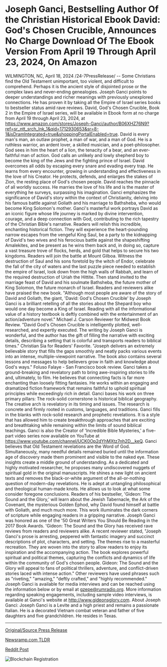 # Joseph Ganci, Bestselling Author Of the Christian Historical Ebook David: God's Chosen Crucible, Announces No Charge Download Of The Ebook Version From April 19 Through April 23, 2024, On Amazon

WILMINGTON, NC, April 18, 2024 /24-7PressRelease/ -- Some Christians find the Old Testament unimportant, too violent, and difficult to comprehend. Perhaps it is the ancient style of disjointed prose or the complex laws and never-ending genealogies.  Joseph Ganci points to deeper understandings and richer meanings with previously unexplored connections. He has proven it by taking all the Empire of Israel series books to bestseller status amid rave reviews.  David, God's Chosen Crucible, Book 2 in the Empire of Israel series, will be available in Ebook form at no charge from April 19 through April 23, 2024, at https://www.amazon.com/stores/Joseph-Ganci/author/B06XHZ76N9?ref=sr_ntt_srch_lnk_1&qid=1712930653&sr=8-1&isDramIntegrated=true&shoppingPortalEnabled=true.  David is every man's man, an outlaw prophet, a man of war, and a man of God. He is a ruthless warrior, an ardent lover, a skilled musician, and a poet-philosopher. God sees in him the heart of a lion, the tenacity of a bear, and an ever-faithful man of action. God calls an unlikely and lowly shepherd boy to become the king of the Jews and the fighting prince of Israel.  David overcomes all odds by escaping every snare and evading every trap. He learns from every encounter, growing in understanding and effectiveness in the love of his Creator. He protects, defends, and enlarges the stakes of Zion, the resting place of God's chosen people. David reaches the pinnacle of all worldly success. He marries the love of his life and is the master of everything he surveys, surpassing his imagination.  Ganci emphasizes the significance of David's story within the context of Christianity, delving into his famous battle against Goliath and his marriage to Bathsheba, who would become King Solomon's mother. Ganci's masterful work portrays David as an iconic figure whose life journey is marked by divine intervention, courage, and a deep connection with God, contributing to the rich tapestry of the Christian Bible's narrative.  Readers will relish this incredible, enchanting historical fiction. They will experience the heart-pounding narrow escapes from the vengeful King Saul, be a party to the kidnapping of David's two wives and his ferocious battle against the shapeshifting Amalekites, and be present as he wins them back and, in doing so, capture a vast treasure trove of flocks, herds, and gold that helps to secure his two kingdoms. Readers will join the battle at Mount Gilboa. Witness the destruction of Saul and his sons foretold by the witch of Endor, celebrate the fall of the city of waters and the last puzzle piece needed to establish the empire of Israel, look down from the high walls of Rabbah, and learn of the required destruction of Uriah the Hittite. Then stand invited to the marriage feast of David and his soulmate Bathsheba, the future mother of King Solomon, the future monarch of Israel.  Readers and reviewers alike have praised the new book.  "Although most people are aware of the story of David and Goliath, the giant, 'David: God's Chosen Crucible' by Joseph Ganci is a brilliant retelling of all the stories about the Shepard boy who would one day become a King of Israel. Reading with all the informational value of a history textbook is deftly combined with the entertainment of an action/adventure novel." Michael J. Carson Reviewer for Midwest Book Review.  "David God's Chosen Crucible is intelligently plotted, well-researched, and expertly executed. The writing by Joseph Ganci is wonderful, and the author has the gift of filling the narrative with exciting details, describing a setting that is colorful and transports readers to biblical times." Christian Sia for Readers' Favorite.  "Joseph delivers an extremely believable story that fills the gaps smoothly and neatly packs various events into an intense, multiple-viewpoint narrative. The book also contains several lessons and messages to help believers grow in faith and knowledge about God's ways." Foluso Falaye - San Francisco book review.  Ganci takes a ground-breaking and revelatory path to bring awe-inspiring stories to life and, ultimately, to film. He believes that connecting facts is far more enchanting than loosely fitting fantasies. He works within an engaging and dramatized fiction framework that remains faithful to uphold spiritual principles while exceedingly rich in detail.  Ganci bases his work on three primary pillars: The rock-solid cornerstone is historical biblical geography. The creative arch is revelatory in its timing and issues. The research is concrete and firmly rooted in customs, languages, and traditions.  Ganci fills in the blanks with rock-solid research and prophetic revelations. It is a style that has allowed him to create breakthrough approaches that are exciting and breathtaking while remaining within the limits of sound biblical teachings.  Ganci is also the Creator of 'Incredible Bible Mysteries,' a five-part video series now available on YouTube at https://www.youtube.com/channel/UCK0Op2dYhMXtz7nh2D__keQ.  Ganci believes that Old Testament revelations are the Word of God. Simultaneously, many needful details remained buried until the information age of discovery made them prominent and visible to the naked eye. These insights create a middle ground of understanding. As a dedicated and highly motivated researcher, he proposes many undiscovered nuggets of spiritual gold in the original manuscripts. He shines a new light on ancient texts and removes the black-or-white argument of the all-or-nothing question of modern-day revelations. He is adept at untangling philosophical and theological human-made knots. He allows us to look at what some consider foregone conclusions.  Readers of his bestseller, 'Gideon: The Sound and the Glory,' will learn about the Jewish Tabernacle, the Ark of the Covenant, the mysterious Golden Ephod, why David found himself at battle with Goliath, and much much more. This work illuminates the dark corners of scripture while engaging readers in a gripping narrative.  Joseph Ganci was honored as one of the '50 Great Writers You Should Be Reading in the 2017 Book Awards. 'Gideon: The Sound and the Glory has received rave reviews from readers and reviewers alike. A recent reviewer stated, "Joseph Ganci's prose is arresting, peppered with fantastic imagery and succinct descriptions of plot, characters, and setting. The themes rise to a masterful recreation. They are woven into the story to allow readers to enjoy its inspiration and the accompanying action. The book explores powerful spiritual and political themes, capturing the conflicts and dynamics of life within the community of God's chosen people. Gideon: The Sound and the Glory will appeal to fans of political thrillers, adventure, and conflict-driven stories laced with intense action." Other reviewers have used phrases such as "riveting," "amazing," "deftly crafted," and "highly recommended."  Joseph Ganci is available for media interviews and can be reached using the information below or by email at gzepe@rumradio.org. More information regarding speaking engagements, including sample video interviews, is available at Ganci's website at http://www.gideonsglory.com.  About Joseph Ganci:  Joseph Ganci is a Levite and a high priest and remains a passionate Italian. He is a decorated Vietnam combat veteran and father of five daughters and five grandchildren. He resides in Texas. 

---

[Original/Source Press Release](https://www.24-7pressrelease.com/press-release/510088/joseph-ganci-bestselling-author-of-the-christian-historical-ebook-david-gods-chosen-crucible-announces-no-charge-download-of-the-ebook-version-from-april-19-through-april-23-2024-on-amazon)
                    

[Newsramp.com TLDR](None) 



[Reddit Post](https://www.reddit.com/r/BookNews/comments/1c6x8ek/author_joseph_ganci_releases_free_ebook_david/) 



![Blockchain Registration](https://cdn.newsramp.app/24-7PressRelease/qrcode/244/18/xenoMj6Q.webp)